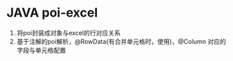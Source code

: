 # JAVA poi-excel
<ol>
	<li>
		将poi封装成对象与excel的行对应关系
	</li>
	<li>
	基于注解的poi解析，@RowData(有合并单元格时，使用)，@Column 对应的字段与单元格配置
	</li>
</ol>
